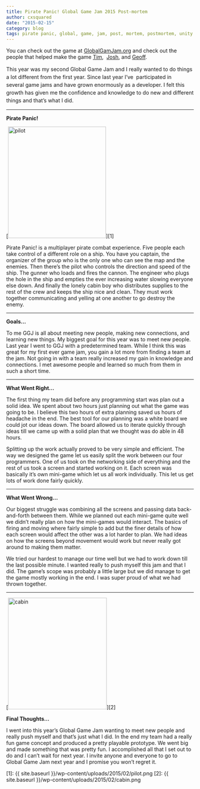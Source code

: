 ```yaml
---
title: Pirate Panic! Global Game Jam 2015 Post-mortem
author: cxsquared
date: "2015-02-15"
category: blog
tags: pirate panic, global, game, jam, post, mortem, postmortem, unity
---
```

You can check out the game at <a title="GlobalGamJam.org" href="http://globalgamejam.org/2015/games/pirate-panic" target="_blank">GlobalGamJam.org</a> and check out the people that helped make the game [Tim](https://twitter.com/Drayfe),  [Josh](https://twitter.com/cwi_josh), and [Geoff](http://thehibberts.us/geoff/).

This<span style="line-height: 1.5;"> year was my second Global Game Jam and I really wanted to do things a lot different from the first year. Since last year I&#8217;ve  participated in several game jams and have grown enormously as a developer. I felt this growth has given me the confidence and knowledge to do new and different things and that&#8217;s what I did.</span>

* * *

**Pirate Panic!**

[<img class="alignnone size-medium wp-image-33" src="{{ site.baseurl }}/wp-content/uploads/2015/02/pilot-263x300.png" alt="pilot" width="263" height="300" />][1] 

Pirate Panic! is a multiplayer pirate combat experience. Five people each take control of a different role on a ship. You have you captain, the organizer of the group who is the only one who can see the map and the enemies. Then there&#8217;s the pilot who controls the direction and speed of the ship. The gunner who loads and fires the cannon. The engineer who plugs the hole in the ship and empties the ever increasing water slowing everyone else down. And finally the lonely cabin boy who distributes supplies to the rest of the crew and keeps the ship nice and clean. They must work together communicating and yelling at one another to go destroy the enemy.

* * *

**Goals&#8230;**

To me GGJ is all about meeting new people, making new connections, and learning new things. My biggest goal for this year was to meet new people. Last year I went to GGJ with a predetermined team. While I think this was great for my first ever game jam, you gain a lot more from finding a team at the jam. Not going in with a team really increased my gain in knowledge and connections. I met awesome people and learned so much from them in such a short time.

* * *

**What Went Right&#8230;**

The first thing my team did before any programming start was plan out a solid idea. We spent about two hours just planning out what the game was going to be. I believe this two hours of extra planning saved us hours of headache in the end. The best tool for our planning was a white board we could jot our ideas down. The board allowed us to iterate quickly through ideas till we came up with a solid plan that we thought was do able in 48 hours.

Splitting up the work actually proved to be very simple and efficient. The way we designed the game let us easily split the work between our four programmers. One of us took on the networking side of everything and the rest of us took a screen and started working on it. Each screen was basically it&#8217;s own mini-game which let us all work individually. This let us get lots of work done fairly quickly.

* * *

**What Went Wrong&#8230;**

Our biggest struggle was combining all the screens and passing data back-and-forth between them. While we planned out each mini-game quite well we didn&#8217;t really plan on how the mini-games would interact. The basics of firing and moving where fairly simple to add but the finer details of how each screen would affect the other was a lot harder to plan. We had ideas on how the screens beyond movement would work but never really got around to making them matter.

We tried our hardest to manage our time well but we had to work down till the last possible minute. I wanted really to push myself this jam and that I did. The game&#8217;s scope was probably a little large but we did manage to get the game mostly working in the end. I was super proud of what we had thrown together.

* * *

[<img class="alignnone size-medium wp-image-32" src="{{ site.baseurl }}/wp-content/uploads/2015/02/cabin-265x300.png" alt="cabin" width="265" height="300" />][2] 

**Final Thoughts&#8230;**

I went into this year&#8217;s Global Game Jam wanting to meet new people and really push myself and that&#8217;s just what I did. In the end my team had a really fun game concept and produced a pretty playable prototype. We went big and made something that was pretty fun. I accomplished all that I set out to do and I can&#8217;t wait for next year. I invite anyone and everyone to go to Global Game Jam next year and I promise you won&#8217;t regret it.

 [1]: {{ site.baseurl }}/wp-content/uploads/2015/02/pilot.png
 [2]: {{ site.baseurl }}/wp-content/uploads/2015/02/cabin.png
